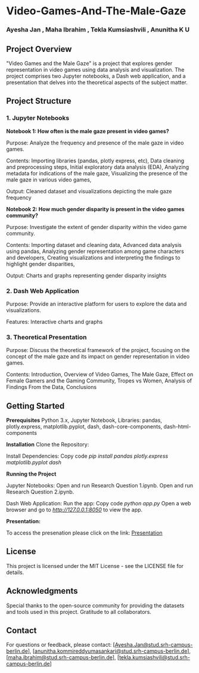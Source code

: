 # Video-Games-And-The-Male-Gaze
### Ayesha Jan , Maha Ibrahim , Tekla Kumsiashvili , Anunitha K U

## Project Overview
"Video Games and the Male Gaze" is a project that explores gender representation in video games using data analysis and visualization. The project comprises two Jupyter notebooks, a Dash web application, and a presentation that delves into the theoretical aspects of the subject matter.

## Project Structure
### 1. Jupyter Notebooks
**Notebook 1: How often is the male gaze present in video games?**

Purpose: Analyze the frequency and presence of the male gaze in video games.

Contents:
Importing libraries (pandas, plotly express, etc),
Data cleaning and preprocessing steps,
Initial exploratory data analysis (EDA),
Analyzing metadata for indications of the male gaze,
Visualizing the presence of the male gaze in various video games,

Output: Cleaned dataset and visualizations depicting the male gaze frequency

**Notebook 2: How much gender disparity is present in the video games community?**

Purpose: Investigate the extent of gender disparity within the video game community.

Contents:
Importing dataset and cleaning data,
Advanced data analysis using pandas,
Analyzing gender representation among game characters and developers,
Creating visualizations and interpreting the findings to highlight gender disparities,

Output: Charts and graphs representing gender disparity insights

### 2. Dash Web Application

Purpose: Provide an interactive platform for users to explore the data and visualizations.

Features:
Interactive charts and graphs

### 3. Theoretical Presentation

Purpose: Discuss the theoretical framework of the project, focusing on the concept of the male gaze and its impact on gender representation in video games.

Contents:
Introduction,
Overview of Video Games,
The Male Gaze,
Effect on Female Gamers and the Gaming Community,
Tropes vs Women,
Analysis of Findings From the Data,
Conclusions

## Getting Started
**Prerequisites**
Python 3.x, 
Jupyter Notebook,
Libraries: pandas, plotly.express, matplotlib.pyplot, dash, dash-core-components, dash-html-components

**Installation**
Clone the Repository:

Install Dependencies:
Copy code
_pip install pandas plotly.express matplotlib.pyplot dash_

**Running the Project**

Jupyter Notebooks:
Open and run Research Question 1.ipynb.
Open and run Research Question 2.ipynb.

Dash Web Application:
Run the app:
Copy code
_python app.py_
Open a web browser and go to _http://127.0.0.1:8050_ to view the app.

**Presentation:**

To access the presenation please click on the link:
[Presentation](https://docs.google.com/presentation/d/1jsXoyTuxqdrE3KQCBMBdTdIDi8ekY8YN/edit?usp=sharing&ouid=116758562800334761710&rtpof=true&sd=true)

## License
This project is licensed under the MIT License - see the LICENSE file for details.

## Acknowledgments
Special thanks to the open-source community for providing the datasets and tools used in this project.
Gratitude to all collaborators.

## Contact
For questions or feedback, please contact: [Ayesha.Jan@stud.srh-campus-berlin.de], [anunitha.kommireddyumasankari@stud.srh-campus-berlin.de], [maha.ibrahim@stud.srh-campus-berlin.de], [tekla.kumsiashvili@stud.srh-campus-berlin.de]


